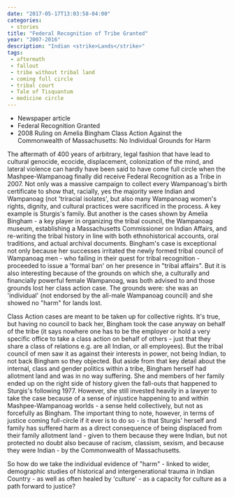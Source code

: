```yaml
---
date: "2017-05-17T13:03:58-04:00"
categories:
 - stories
title: "Federal Recognition of Tribe Granted"
year: "2007-2016"
description: "Indian <strike>Lands</strike>"
tags:
 - aftermath
 - fallout
 - tribe without tribal land
 - coming full circle
 - tribal court
 - Tale of Tisquantum
 - medicine circle
---
```

- Newspaper article
- Federal Recognition Granted
- 2008 Ruling on Amelia Bingham Class Action Against the Commonwealth of Massachusetts: No Individual Grounds for Harm

The aftermath of 400 years of arbitrary, legal fashion that have lead to cultural genocide, ecocide,
displacement, colonization of the mind, and lateral violence can hardly have been said to have come full circle
when the Mashpee-Wampanoag finally did receive Federal Recognition as a Tribe in 2007. Not only
was a massive campaign to collect every Wampanoag's birth certificate to show that, racially, yes the
majority were Indian and Wampanoag (not 'triracial isolates', but also many Wampanoag women's rights,
dignity, and cultural practices were sacrificed in the process. A key example is Sturgis's family. But another
is the cases shown by Amelia Bingham - a key player in organizing the tribal council, the Wampanoag
museum, establishing a Massachusetts Commissioner on Indian Affairs, and re-writing the tribal history in
line with both ethnohistorical accounts, oral traditions, and actual archival documents. Bingham's case is
exceptional not only because her successes irritated the newly formed tribal council of Wampanoag men - who failing in their quest for tribal recognition - proceeded to issue a 'formal ban' on her presence in
"tribal affairs". But it is also interesting because of the grounds on which she, a culturally and financially
powerful female Wampanoag, was both advised to and those grounds lost her class action case. The
grounds were: she was an 'individual' (not endorsed by the all-male Wampanoag council) and she showed
no "harm" for lands lost.

Class Action cases are meant to be taken up for collective rights. It's true, but having no council to back
her, Bingham took the case anyway on behalf of the tribe (it says nowhere one has to be the employer or
hold a very specific office to take a class action on behalf of others - just that they share a class of
relations e.g. are all Indian, or all employees). But the tribal council of men saw it as against their interests
in power, not being Indian, to not back Bingham so they objected. But aside from that key detail about
the internal, class and gender politics within a tribe, Bingham herself had allotment land and was in no
way suffering. She and members of her family ended up on the right side of history given the fall-outs
that happened to Sturgis's following 1977. However, she still invested heavily in a lawyer to take the case
because of a sense of injustice happening to and within Mashpee-Wampanoag worlds - a sense held
collectively, but not as forcefully as Bingham. The important thing to note, however, in terms of justice
coming full-circle if it ever is to do so - is that Sturgis' herself and family has suffered harm as a direct
consequence of being displaced from their family allotment land - given to them because they were
Indian, but not protected no doubt also because of racism, classism, sexism, and because they were Indian - by the Commonwealth of Massachusetts.

So how do we take the individual evidence of "harm" - linked to wider, demographic studies of historical
and intergenerational trauma in Indian Country - as well as often healed by 'culture' - as a capacity for
culture as a path forward to justice?
